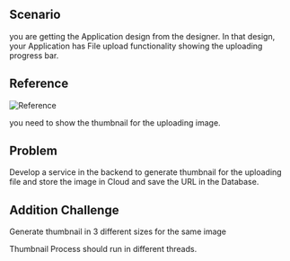 ## Scenario

you are getting the Application design from the designer. In that design, your Application has File upload functionality showing the uploading progress bar.

## Reference

<!-- Upload_Image.png comes here -->
![Reference](https://github.com/ganeshmani/solve_scenarios/blob/master/Image_References/Upload_Image.png)

you need to show the thumbnail for the uploading image.

## Problem

Develop a service in the backend to generate thumbnail for the uploading file and store the image in Cloud and save the URL in the Database.

## Addition Challenge

Generate thumbnail in 3 different sizes for the same image

Thumbnail Process should run in different threads.